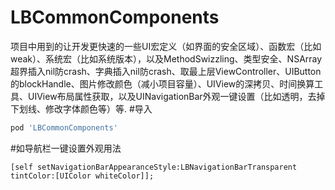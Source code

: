 # LBCommonComponents
项目中用到的让开发更快速的一些UI宏定义（如界面的安全区域）、函数宏（比如weak）、系统宏（比如系统版本），以及MethodSwizzling、类型安全、NSArray超界插入nil防crash、字典插入nil防crash、取最上层ViewController、UIButton的blockHandle、图片修改颜色（减小项目容量）、UIView的深拷贝、时间换算工具、UIView布局属性获取，以及UINavigationBar外观一键设置（比如透明，去掉下划线、修改字体颜色等）等.
#导入
```ruby
pod 'LBCommonComponents'
```

#如导航栏一键设置外观用法
```Objc
[self setNavigationBarAppearanceStyle:LBNavigationBarTransparent tintColor:[UIColor whiteColor]];
```


